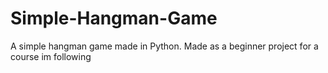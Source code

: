 # Simple-Hangman-Game
A simple hangman game made in Python. Made as a beginner project for a course im following
